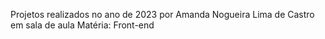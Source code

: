 Projetos realizados no ano de 2023 por Amanda Nogueira Lima de Castro em sala de aula
Matéria: Front-end
